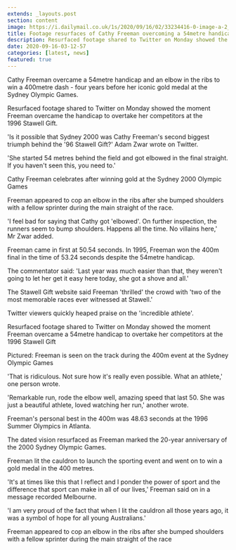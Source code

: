 ```yaml
---
extends: _layouts.post
section: content
image: https://i.dailymail.co.uk/1s/2020/09/16/02/33234416-0-image-a-2_1600220188025.jpg 
title: Footage resurfaces of Cathy Freeman overcoming a 54metre handicap to win a 400metre sprint 
description: Resurfaced footage shared to Twitter on Monday showed the moment Freeman overcame the handicap to overtake her competitors at the 1996 Stawell Gift. 
date: 2020-09-16-03-12-57 
categories: [latest, news] 
featured: true 
--- 
```

Cathy Freeman overcame a 54metre handicap and an elbow in the ribs to win a 400metre dash - four years before her iconic gold medal at the Sydney Olympic Games. 

Resurfaced footage shared to Twitter on Monday showed the moment Freeman overcame the handicap to overtake her competitors at the 1996 Stawell Gift.

'Is it possible that Sydney 2000 was Cathy Freeman's second biggest triumph behind the '96 Stawell Gift?' Adam Zwar wrote on Twitter. 

'She started 54 metres behind the field and got elbowed in the final straight. If you haven't seen this, you need to.'

Cathy Freeman celebrates after winning gold at the Sydney 2000 Olympic Games

Freeman appeared to cop an elbow in the ribs after she bumped shoulders with a fellow sprinter during the main straight of the race.   

'I feel bad for saying that Cathy got 'elbowed'. On further inspection, the runners seem to bump shoulders. Happens all the time. No villains here,' Mr Zwar added. 

Freeman came in first at 50.54 seconds. In 1995, Freeman won the 400m final in the time of 53.24 seconds despite the 54metre handicap. 

The commentator said: 'Last year was much easier than that, they weren't going to let her get it easy here today, she got a shove and all.' 

The Stawell Gift website said Freeman 'thrilled' the crowd with 'two of the most memorable races ever witnessed at Stawell.'  

Twitter viewers quickly heaped praise on the 'incredible athlete'. 

Resurfaced footage shared to Twitter on Monday showed the moment Freeman overcame a 54metre handicap to overtake her competitors at the 1996 Stawell Gift

Pictured: Freeman is seen on the track during the 400m event at the Sydney Olympic Games

'That is ridiculous. Not sure how it's really even possible. What an athlete,' one person wrote.

'Remarkable run, rode the elbow well, amazing speed that last 50. She was just a beautiful athlete, loved watching her run,' another wrote. 

Freeman's personal best in the 400m was 48.63 seconds at the 1996 Summer Olympics in Atlanta. 

The dated vision resurfaced as Freeman marked the 20-year anniversary of the 2000 Sydney Olympic Games.

Freeman lit the cauldron to launch the sporting event and went on to win a gold medal in the 400 metres.

'It's at times like this that I reflect and I ponder the power of sport and the difference that sport can make in all of our lives,' Freeman said on in a message recorded Melbourne. 

'I am very proud of the fact that when I lit the cauldron all those years ago, it was a symbol of hope for all young Australians.' 

Freeman appeared to cop an elbow in the ribs after she bumped shoulders with a fellow sprinter during the main straight of the race

